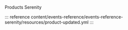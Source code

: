 Products Serenity

::: reference content/events-reference/events-reference-serenity/resources/product-updated.yml
:::
